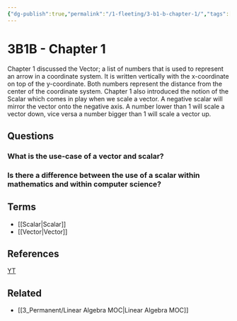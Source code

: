 ```yaml
---
{"dg-publish":true,"permalink":"/1-fleeting/3-b1-b-chapter-1/","tags":["math/linear_algebra"],"created":"2023-09-05T17:36:26.639-05:00","updated":"2023-09-05T17:51:42.900-05:00"}
---
```


# 3B1B - Chapter 1
Chapter 1 discussed the Vector; a list of numbers that is used to represent an arrow in a coordinate system. 
It is written vertically with the x-coordinate on top of the y-coordinate. Both numbers represent the distance from the center of the coordinate system.
Chapter 1 also introduced the notion of the Scalar which comes in play when we scale a vector. A negative scalar will mirror the vector onto the negative axis. A number lower than 1 will scale a vector down, vice versa a number bigger than 1 will scale a vector up.
## Questions
### What is the use-case of a vector and scalar?
### Is there a difference between the use of a scalar within mathematics and within computer science?
## Terms
- [[Scalar\|Scalar]]
- [[Vector\|Vector]]
## References
[YT]()
## Related
- [[3_Permanent/Linear Algebra MOC\|Linear Algebra MOC]]